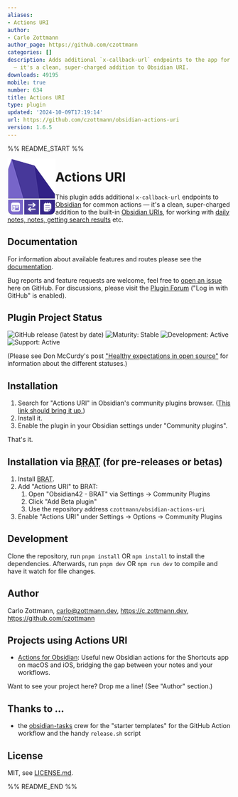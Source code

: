 ```yaml
---
aliases:
- Actions URI
author:
- Carlo Zottmann
author_page: https://github.com/czottmann
categories: []
description: Adds additional `x-callback-url` endpoints to the app for common actions
  — it's a clean, super-charged addition to Obsidian URI.
downloads: 49195
mobile: true
number: 634
title: Actions URI
type: plugin
updated: '2024-10-09T17:19:14'
url: https://github.com/czottmann/obsidian-actions-uri
version: 1.6.5
---
```


%% README_START %%

<img src="https://raw.githubusercontent.com/czottmann/obsidian-actions-uri/main/readme-assets/actions-uri-128.png" align="left" alt="Plugin logo thingie: an app icon, a two-way communications icon, a note icon">

# Actions URI

This plugin adds additional `x-callback-url` endpoints to [Obsidian](https://obsidian.md) for common actions — it's a clean, super-charged addition to the built-in [Obsidian URIs](https://help.obsidian.md/Advanced+topics/Using+obsidian+URI#Using+Obsidian+URIs), for working with [daily notes, notes, getting search results](https://czottmann.github.io/obsidian-actions-uri/routes/) etc.

## Documentation

For information about available features and routes please see the [documentation](https://czottmann.github.io/obsidian-actions-uri/).

Bug reports and feature requests are welcome, feel free to [open an issue](https://github.com/czottmann/obsidian-actions-uri/issues) here on GitHub. For discussions, please visit the [Plugin Forum](https://forum.actions.work/c/obsidian-actions-uri/6) ("Log in with GitHub" is enabled).


## Plugin Project Status

![GitHub release (latest by date)](https://img.shields.io/github/v/release/czottmann/obsidian-actions-uri?label=current+release&color=09f)
![Maturity: Stable](https://img.shields.io/badge/maturity-stable-09f)
![Development: Active](https://img.shields.io/badge/development-active-09f)
![Support: Active](https://img.shields.io/badge/support-active-09f)

(Please see Don McCurdy's post ["Healthy expectations in open source"](https://www.donmccurdy.com/2023/07/03/expectations-in-open-source/) for information about the different statuses.)


## Installation

1. Search for "Actions URI" in Obsidian's community plugins browser. ([This link should bring it up.](https://obsidian.md/plugins?id=zottmann))
2. Install it.
3. Enable the plugin in your Obsidian settings under "Community plugins".

That's it.


## Installation via <abbr title="Beta Reviewers Auto-update Tester">BRAT</abbr> (for pre-releases or betas)

1. Install [BRAT](https://github.com/TfTHacker/obsidian42-brat).
2. Add "Actions URI" to BRAT:
    1. Open "Obsidian42 - BRAT" via Settings → Community Plugins
    2. Click "Add Beta plugin"
    3. Use the repository address `czottmann/obsidian-actions-uri`
3. Enable "Actions URI" under Settings → Options → Community Plugins


## Development

Clone the repository, run `pnpm install` OR `npm install` to install the dependencies.  Afterwards, run `pnpm dev` OR `npm run dev` to compile and have it watch for file changes.


## Author

Carlo Zottmann, <carlo@zottmann.dev>, https://c.zottmann.dev, https://github.com/czottmann


## Projects using Actions URI

- [Actions for Obsidian](https://obsidian.actions.work/): Useful new Obsidian actions for the Shortcuts app on macOS and iOS, bridging the gap between your notes and your workflows.

Want to see your project here? Drop me a line! (See "Author" section.)


## Thanks to …

- the [obsidian-tasks](https://github.com/obsidian-tasks-group/obsidian-tasks) crew for the "starter templates" for the GitHub Action workflow and the handy `release.sh` script


## License

MIT, see [LICENSE.md](LICENSE.md).


%% README_END %%
